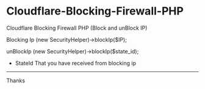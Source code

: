# Cloudflare-Blocking-Firewall-PHP
Cloudflare Blocking Firewall PHP (Block and unBlock IP)

Blocking Ip
(new SecurityHelper)->blockIp($IP);

unBlockIp
(new SecurityHelper)->blockIp($state_id);

* StateId That you have received from blocking ip

---------
Thanks

